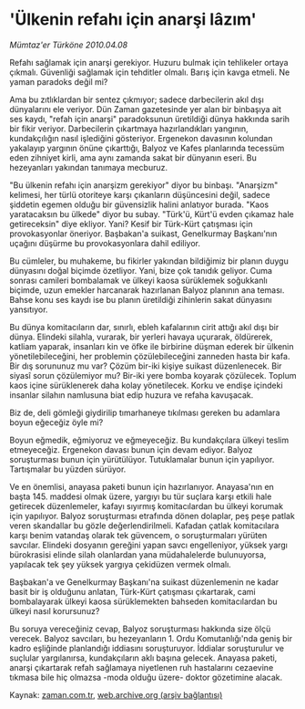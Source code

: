 # 'Ülkenin refahı için anarşi lâzım'

*Mümtaz'er Türköne 2010.04.08*

<tr><td class="metin" colspan="2" style="padding-top: 20px; padding-left: 5px; ">Refahı sağlamak için anarşi gerekiyor. Huzuru bulmak için tehlikeler ortaya çıkmalı. Güvenliği sağlamak için tehditler olmalı. Barış için kavga etmeli. Ne yaman paradoks değil mi?</td></tr><tr><td class="metin" colspan="2" style="padding-top: 20px; padding-left: 5px; "><p>Ama bu zıtlıklardan bir sentez çıkmıyor; sadece darbecilerin akıl dışı dünyalarını ele veriyor. Dün Zaman gazetesinde yer alan bir binbaşıya ait ses kaydı, "refah için anarşi" paradoksunun üretildiği dünya hakkında sarih bir fikir veriyor. Darbecilerin çıkartmaya hazırlandıkları yangının, kundakçılığın nasıl işlediğini gösteriyor. Ergenekon davasının kolundan yakalayıp yargının önüne çıkarttığı, Balyoz ve Kafes planlarında tecessüm eden zihniyet kirli, ama aynı zamanda sakat bir dünyanın eseri. Bu hezeyanları yakından tanımaya mecburuz.
<p>"Bu ülkenin refahı için anarşizm gerekiyor" diyor bu binbaşı. "Anarşizm" kelimesi, her türlü otoriteye karşı çıkanların düşüncesini değil, sadece şiddetin egemen olduğu bir güvensizlik halini anlatıyor burada. "Kaos yaratacaksın bu ülkede" diyor bu subay. "Türk'ü, Kürt'ü evden çıkamaz hale getireceksin" diye ekliyor. Yani? Kesif bir Türk-Kürt çatışması için provokasyonlar öneriyor. Başbakan'a suikast, Genelkurmay Başkanı'nın uçağını düşürme bu provokasyonlara dahil ediliyor.
<p>Bu cümleler, bu muhakeme, bu fikirler yakından bildiğimiz bir planın duygu dünyasını doğal biçimde özetliyor. Yani, bize çok tanıdık geliyor. Cuma sonrası camileri bombalamak ve ülkeyi kaosa sürüklemek soğukkanlı biçimde, uzun emekler harcanarak hazırlanan Balyoz planının ana teması. Bahse konu ses kaydı ise bu planın üretildiği zihinlerin sakat dünyasını yansıtıyor.
<p>Bu dünya komitacıların dar, sınırlı, ebleh kafalarının cirit attığı akıl dışı bir dünya. Elindeki silahla, vurarak, bir yerleri havaya uçurarak, öldürerek, katliam yaparak, insanları kin ve öfke ile birbirine düşman ederek bir ülkenin yönetilebileceğini, her problemin çözülebileceğini zanneden hasta bir kafa. Bir dış sorununuz mu var? Çözüm bir-iki kişiye suikast düzenlenecek. Bir siyasî sorun çözülemiyor mu? Bir-iki yere bomba koyarak çözülecek. Toplum kaos içine sürüklenerek daha kolay yönetilecek. Korku ve endişe içindeki insanlar silahın namlusuna biat edip huzura ve refaha kavuşacak.
<p>Biz de, deli gömleği giydirilip tımarhaneye tıkılması gereken bu adamlara boyun eğeceğiz öyle mi?
<p>Boyun eğmedik, eğmiyoruz ve eğmeyeceğiz. Bu kundakçılara ülkeyi teslim etmeyeceğiz. Ergenekon davası bunun için devam ediyor. Balyoz soruşturması bunun için yürütülüyor. Tutuklamalar bunun için yapılıyor. Tartışmalar bu yüzden sürüyor.
<p>Ve en önemlisi, anayasa paketi bunun için hazırlanıyor. Anayasa'nın en başta 145. maddesi olmak üzere, yargıyı bu tür suçlara karşı etkili hale getirecek düzenlemeler, kafayı sıyırmış komitacılardan bu ülkeyi korumak için yapılıyor. Balyoz soruşturması etrafında dönen dolaplar, peş peşe patlak veren skandallar bu gözle değerlendirilmeli. Kafadan çatlak komitacılara karşı benim vatandaş olarak tek güvencem, o soruşturmaları yürüten savcılar. Elindeki dosyanın gereğini yapan savcı engelleniyor, yüksek yargı bürokrasisi elinde silah olanlardan yana müdahalelerde bulunuyorsa, yapılacak tek şey yüksek yargıya çekidüzen vermek olmalı.
<p>Başbakan'a ve Genelkurmay Başkanı'na suikast düzenlemenin ne kadar basit bir iş olduğunu anlatan, Türk-Kürt çatışması çıkartarak, cami bombalayarak ülkeyi kaosa sürüklemekten bahseden komitacılardan bu ülkeyi nasıl korursunuz?
<p>Bu soruya vereceğiniz cevap, Balyoz soruşturması hakkında size ölçü verecek. Balyoz savcıları, bu hezeyanların 1. Ordu Komutanlığı'nda geniş bir kadro eşliğinde planlandığı iddiasını soruşturuyor. İddialar soruşturulur ve suçlular yargılanırsa, kundakçıların aklı başına gelecek. Anayasa paketi, anarşi çıkartarak refah sağlamaya niyetlenen ruh hastalarını cezaevine tıkmasa bile hiç olmazsa -moda olduğu üzere- doktor gözetimine alacak. <br/></p></p></p></p></p></p></p></p></p></td></tr>

Kaynak: [zaman.com.tr](http://zaman.com.tr/yazar.do?yazino=970603), [web.archive.org (arşiv bağlantısı)](http://web.archive.org/web/20100411203117/http://www.zaman.com.tr:80/yazar.do?yazino=970603)
